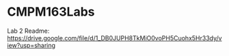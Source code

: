 # CMPM163Labs

Lab 2 Readme:
https://drive.google.com/file/d/1_DB0JUPH8TkMiO0voPH5Cuohx5Hr33dy/view?usp=sharing
